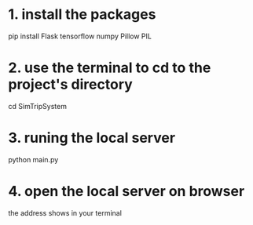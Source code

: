 # 1. install the packages

pip install Flask tensorflow numpy Pillow PIL

# 2. use the terminal to cd to the project's directory

cd SimTripSystem

# 3. runing the local server

python main.py

# 4. open the local server on browser

the address shows in your terminal
